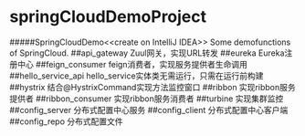 # springCloudDemoProject
#####SpringCloudDemo&lt;&lt;create on IntelliJ IDEA>>
    Some demofunctions of SpringCloud.
##api_gateway 
    Zuul网关，实现URL转发
##eureka
    Eureka注册中心
##feign_consumer 
    feign消费者，实现服务提供者生命调用
##hello_service_api
    hello_service实体类无需运行，只需在运行前构建
##hystrix 
    结合@HystrixCommand实现方法监控窗口
##ribbon 
    实现ribbon服务提供者
##ribbon_consumer
    实现ribbon服务消费者
##turbine
    实现集群监控
##config_server
    分布式配置中心服务
##config_client
    分布式配置中心客户端
##config_repo
    分布式配置文件
